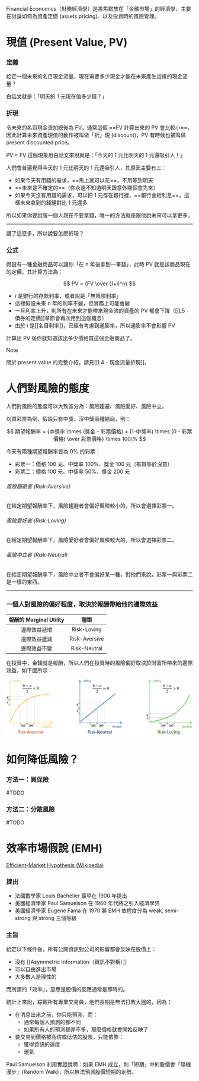 Financial Economics（財務經濟學）是將焦點放在「金融市場」的經濟學，主要在討論如何為資產定價 (assets pricing)、以及投資時的風險管理。

# 現值 (Present Value, PV)

### 定義

給定一個未來的名目現金流量，現在需要多少現金才能在未來產生這樣的現金流量？

白話文就是：「明天的 1 元現在值多少錢？」

### 折現

令未來的名目現金流加總後為 FV，通常這個 ==FV 計算出來的 PV 會比較小==，因此計算未來資產現值的動作被叫做「折」現 (discount)，PV 有時候也被叫做 present discounted price。

PV < FV 這個現象用白話文來說就是：「今天的 1 元比明天的 1 元還吸引人！」

人們會普遍覺得今天的 1 元比明天的 1 元還吸引人，其原因主要有三：

- 如果今天有用錢的需求，==馬上就可以花==，不用等到明天
- ==未來是不確定的==（你永遠不知道明天跟意外哪個會先來）
- 如果今天沒有用錢的需求，可以把 1 元存在銀行裡，==銀行會給利息==，這樣未來拿到的錢絕對比 1 元還多

所以如果你要說服一個人現在不要拿錢，唯一的方法就是跟他說未來可以拿更多。

---

講了這麼多，所以說要怎麽折現？

### 公式

假設有一種金融商品可以讓你「在 n 年後拿到一筆錢」，此時 PV 就是該商品現在的定價，其計算方法為：

$$
PV = {FV \over (1+i)^n}
$$

- $i$ 是銀行的存款利率，或者說是「無風險利率」
- 這裡假設未來 n 年的利率不變，但實務上可能會變
- 一旦利率上升，則所有在未來才能帶來現金流的資產的 PV 都會下降（[[L5 - 債券的定價]]章節會再次用到這個概念）
- 由於 $i$ 是[[名目利率]]，已經有考慮到通膨率，所以通膨率不會影響 PV

計算出 PV 後你就知道該出多少價格買這個金融商品了。

>[!Note]
>關於 present value 的完整介紹，請見[[L4 - 現金流量折現]]。

# 人們對風險的態度

人們對風險的態度可以大致區分為：風險趨避、風險愛好、風險中立。

以買彩票為例，假設只有中獎、沒中獎兩種結局，則：

$$
期望報酬率 = {中獎率 \times (獎金 - 彩票價格) + (1-中獎率) \times (0 - 彩票價格) \over 彩票價格} \times 100\%
$$

今天有兩種期望報酬率皆為 0% 的彩票：

- 彩票一：價格 100 元、中獎率 100%、獎金 100 元（有買等於沒買）
- 彩票二：價格 100 元、中獎率 50%、獎金 200 元

###### 風險趨避者 (Risk-Aversive)

在給定期望報酬率下，風險趨避者會偏好風險較小的，所以會選擇彩票一。

###### 風險愛好者 (Risk-Loving)

在給定期望報酬率下，風險愛好者會偏好風險較大的，所以會選擇彩票二。

###### 風險中立者 (Risk-Neutral)

在給定期望報酬率下，風險中立者不會偏好某一種，對他們來說，彩票一與彩票二是一樣的東西。

---

### 一個人對風險的偏好程度，取決於報酬帶給他的邊際效益

|報酬的 Marginal Utility|種類|
|:-:|:-:|
|邊際效益遞增|Risk-Loving|
|邊際效益遞減|Risk-Aversive|
|邊際效益不變|Risk-Neutral|

在投資中，金錢就是報酬，所以人們在投資時的風險偏好取決於財富所帶來的邊際效益，如下圖所示：

![](<https://raw.githubusercontent.com/Jamison-Chen/KM-economics/master/img/Risk.png>)

# 如何降低風險？

### 方法一：買保險

#TODO 

### 方法二：分散風險

#TODO 

# 效率市場假說 (EMH)

[Efficient-Market Hypothesis (Wikipedia)](https://en.wikipedia.org/wiki/Efficient-market_hypothesis)

### 提出

- 法國數學家 Louis Bachelier 最早在 1900 年提出
- 美國經濟學家 Paul Samuelson 在 1960 年代將之引入經濟學界
- 美國經濟學家 Eugene Fama 在 1970 將 EMH 依程度分為 weak, semi-strong 與 strong 三個等級

### 主旨

給定以下條件後，所有公開資訊對公司的影響都會反映在股價上：

- 沒有 [[Asymmetric Information（資訊不對稱）]]
- 可以自由進出市場
- 大多數人是理性的

而所謂的「效率」，意思是股價的反應通常是即時的。

統計上來說，綜觀所有專業交易員，他們長期是無法打敗大盤的，因為：

- 在消息出來之前，你只能預測，而：
    - 通常每個人預測的都不同
    - 如果所有人的預測都差不多，那麼價格就會開始反映了
- 要交易到價格被高估或低估的股票，只能依靠：
    - 獲得資訊的速度
    - 運氣

Paul Samuelson 利用實證說明：如果 EMH 成立，則「短期」中的股價會「隨機漫步」(Random Walk)，所以無法預測股價短期的走勢。
